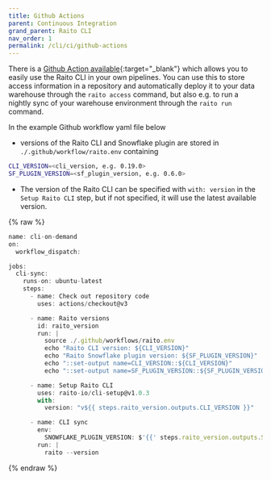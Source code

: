 ```yaml
---
title: Github Actions
parent: Continuous Integration
grand_parent: Raito CLI
nav_order: 1
permalink: /cli/ci/github-actions
---
```


There is a [Github Action available](https://github.com/raito-io/cli-setup){:target="_blank"} which allows you to easily use the Raito CLI in your own pipelines. You can use this to
store access information in a repository and automatically deploy it to your data warehouse through the `raito access` command, but also e.g. to run a nightly sync of your warehouse environment through the `raito run` command.

In the example Github workflow yaml file below
* versions of the Raito CLI and Snowflake plugin are stored in `./.github/workflow/raito.env` containing 
```bash
CLI_VERSION=<cli_version, e.g. 0.19.0>
SF_PLUGIN_VERSION=<sf_plugin_version, e.g. 0.6.0>
```
* The version of the Raito CLI can be specified with `with: version` in the `Setup Raito CLI` step, but if not specified, it will use the latest available version. 

{% raw %}
```js
name: cli-on-demand
on: 
  workflow_dispatch:

jobs:
  cli-sync:
    runs-on: ubuntu-latest
    steps:
      - name: Check out repository code
        uses: actions/checkout@v3

      - name: Raito versions
        id: raito_version
        run: |
          source ./.github/workflows/raito.env
          echo "Raito CLI version: ${CLI_VERSION}"
          echo "Raito Snowflake plugin version: ${SF_PLUGIN_VERSION}"
          echo "::set-output name=CLI_VERSION::${CLI_VERSION}"
          echo "::set-output name=SF_PLUGIN_VERSION::${SF_PLUGIN_VERSION}"

      - name: Setup Raito CLI
        uses: raito-io/cli-setup@v1.0.3
        with:
          version: "v${{ steps.raito_version.outputs.CLI_VERSION }}"

      - name: CLI sync
        env:
          SNOWFLAKE_PLUGIN_VERSION: $'{{' steps.raito_version.outputs.SF_PLUGIN_VERSION '}}'      
        run: |
          raito --version
``` 
{% endraw %}